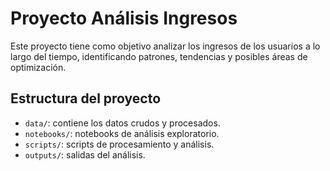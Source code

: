 # Proyecto Análisis Ingresos

Este proyecto tiene como objetivo analizar los ingresos de los usuarios a lo largo del tiempo, identificando patrones, tendencias y posibles áreas de optimización.

## Estructura del proyecto

- `data/`: contiene los datos crudos y procesados.
- `notebooks/`: notebooks de análisis exploratorio.
- `scripts/`: scripts de procesamiento y análisis.
- `outputs/`: salidas del análisis.

